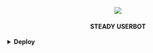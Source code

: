 <p align="center">
  <img src="https://telegra.ph/file/e7bac7390186c7fc40548.jpg">
</p>

<h4><p align="center"> STEADY USERBOT </p></h4>


<details>
  <summary><b>Deploy</b></summary>


### Deploy Di Heroku

[![Deploy](https://www.herokucdn.com/deploy/button.svg)](https://heroku.com/deploy?template=https://github.com/5GVckyy/SteadyUserbot)

### Deploy Di Bot Telegram

[![Deploy](https://www.herokucdn.com/deploy/button.svg)](https://telegram.dog/XTZ_HerokuBot?start=NUdWY2t5eS9TdGVhZHl1c2VyYm90IG1hc3Rlcg)


### Generate String Using Replit⤵️

<a href="https://replit.com/@Vckyou/Geez-String-Session#main.py"><img src="https://img.shields.io/badge/run-string__session.py-magenta?style=for-the-badge&logo=repl.it" alt="generate_string" /></a>

<h4><p align="center"> THANK YOU VERY MUCH FOR </p></h4>

*   [VCKYOU](https://github.com/Vckyou/Geez-Project)    Geez - Project
*   [PocongOnlne](https://github.com/poocong/PocongUserbot)   Pocong Userbot
*   [X_iMFiNe](https://github.com/ximfine/xBot-Remix)    XBOT-REMIX
*   [Koala](https://github.com/ManusiaRakitan/Kampang-Bot)    Kampang - Bot
*   [RaphielGang](https://github.com/RaphielGang)    Telegram - Paperplane
*   [AvinashReddy3108](https://github.com/AvinashReddy3108)    PaperplaneExtended
*   [TeamUserge](https://github.com/UsergeTeam/Userge)    Userge
*   [sandy1709](https://github.com/sandy1709/catuserbot)    CatUserbot
*   DAN TERIMAKASIH BANYAK KEPADA USERBOT INDONESIA LAINNYA🙏


## Stay Support 🚀
*   [LonamiWebs](https://github.com/LonamiWebs/) and [Telethon](https://github.com/LonamiWebs/Telethon)
  
  
